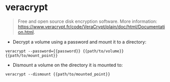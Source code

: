 # veracrypt

> Free and open source disk encryption software.
> More information: <https://www.veracrypt.fr/code/VeraCrypt/plain/doc/html/Documentation.html>.

- Decrypt a volume using a password and mount it to a directory:

`veracrypt --password={{password}} {{path/to/volume}} {{path/to/mount_point}}`

- Dismount a volume on the directory it is mounted to:

`veracrypt --dismount {{path/to/mounted_point}}`
